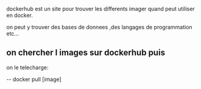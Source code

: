 dockerhub est un site pour trouver les differents imager quand peut utiliser en docker.


on peut y trouver des bases de donnees ,des langages de programmation etc...


## on chercher l images sur dockerhub puis 

on le telecharge:

-- docker pull [image] 